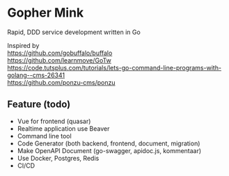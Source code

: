 # Gopher Mink
Rapid, DDD service development written in Go

Inspired by  
https://github.com/gobuffalo/buffalo  
https://github.com/learnmove/GoTw
https://code.tutsplus.com/tutorials/lets-go-command-line-programs-with-golang--cms-26341  
https://github.com/ponzu-cms/ponzu

## Feature (todo)
- Vue for frontend (quasar)
- Realtime application use Beaver
- Command line tool
- Code Generator (both backend, frontend, document, migration)
- Make OpenAPI Document (go-swagger, apidoc.js, kommentaar)
- Use Docker, Postgres, Redis
- CI/CD
